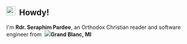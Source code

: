 ## <img src="https://emojis.slackmojis.com/emojis/images/1701286610/78173/meowdyq.gif?1701286610" height="24px"> &nbsp;Howdy!

I'm **Rdr. Seraphim Pardee**, an Orthodox Christian reader and software engineer from &nbsp;<img src="https://cdn.discordapp.com/emojis/994391850326700042.webp?size=24" />**Grand Blanc, MI**